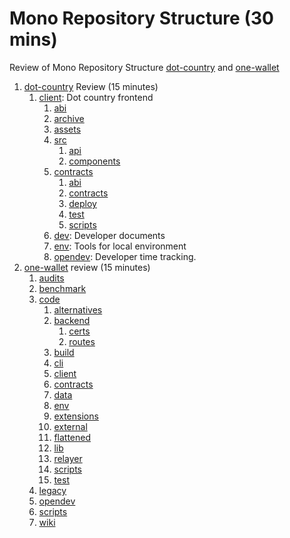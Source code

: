 # Mono Repository Structure (30 mins)

Review of Mono Repository Structure [dot-country](https://github.com/harmony-one/dot-country) and [one-wallet](https://github.com/polymorpher/one-wallet/tree/master/code/backend)

1. [dot-country](https://github.com/harmony-one/dot-country) Review (15 minutes)
   1. [client](https://github.com/harmony-one/dot-country/tree/main/client): Dot country frontend
      1. [abi](https://github.com/harmony-one/dot-country/tree/main/client/abi)
      2. [archive](https://github.com/harmony-one/dot-country/tree/main/client/archive)
      3. [assets](https://github.com/harmony-one/dot-country/tree/main/client/assets)
      4. [src](https://github.com/harmony-one/dot-country/tree/main/client/src)
         1. [api](https://github.com/harmony-one/dot-country/tree/main/client/src/api)
         2. [components](https://github.com/harmony-one/dot-country/tree/main/client/src/components)
      5. [contracts](https://github.com/harmony-one/dot-country/tree/main/contracts)
         1. [abi](https://github.com/harmony-one/dot-country/tree/main/contracts/abi)
         2. [contracts](https://github.com/harmony-one/dot-country/tree/main/contracts/contracts)
         3. [deploy](https://github.com/harmony-one/dot-country/tree/main/contracts/deploy)
         4. [test](https://github.com/harmony-one/dot-country/tree/main/contracts/test)
         5. [scripts](https://github.com/harmony-one/dot-country/tree/main/contracts/scripts)
      6. [dev](https://github.com/harmony-one/dot-country/tree/main/dev): Developer documents
      7. [env](https://github.com/harmony-one/dot-country/tree/main/env): Tools for local environment
      8. [opendev](https://github.com/harmony-one/dot-country/tree/main/opendev): Developer time tracking.
2. [one-wallet](https://github.com/polymorpher/one-wallet/tree/master/code/backend) review (15 minutes)
   1. [audits](https://github.com/polymorpher/one-wallet/tree/master/audits)
   2. [benchmark](https://github.com/polymorpher/one-wallet/tree/master/benchmark)
   3. [code](https://github.com/polymorpher/one-wallet/tree/master/code)
      1. [alternatives](https://github.com/polymorpher/one-wallet/tree/master/code/alternatives)
      2. [backend](https://github.com/polymorpher/one-wallet/tree/master/code/backend)
         1. [certs](https://github.com/polymorpher/one-wallet/tree/master/code/backend/certs)
         2. [routes](https://github.com/polymorpher/one-wallet/tree/master/code/backend/routes)
      3. [build](https://github.com/polymorpher/one-wallet/tree/master/code/build)
      4. [cli](https://github.com/polymorpher/one-wallet/tree/master/code/cli)
      5. [client](https://github.com/polymorpher/one-wallet/tree/master/code/client)
      6. [contracts](https://github.com/polymorpher/one-wallet/tree/master/code/contracts)
      7. [data](https://github.com/polymorpher/one-wallet/tree/master/code/data)
      8. [env](https://github.com/polymorpher/one-wallet/tree/master/code/env)
      9. [extensions](https://github.com/polymorpher/one-wallet/tree/master/code/extensions)
      10. [external](https://github.com/polymorpher/one-wallet/tree/master/code/external)
      11. [flattened](https://github.com/polymorpher/one-wallet/tree/master/code/flattened)
      12. [lib](https://github.com/polymorpher/one-wallet/tree/master/code/lib)
      13. [relayer](https://github.com/polymorpher/one-wallet/tree/master/code/relayer)
      14. [scripts](https://github.com/polymorpher/one-wallet/tree/master/code/scripts)
      15. [test](https://github.com/polymorpher/one-wallet/tree/master/code/test)
   4. [legacy](https://github.com/polymorpher/one-wallet/tree/master/legacy)
   5. [opendev](https://github.com/polymorpher/one-wallet/tree/master/opendev)
   6. [scripts](https://github.com/polymorpher/one-wallet/tree/master/scripts)
   7. [wiki](https://github.com/polymorpher/one-wallet/tree/master/wiki)

